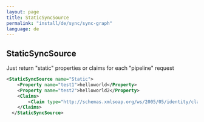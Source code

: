 ```yaml
---
layout: page
title: StaticSyncSource
permalink: "install/de/sync/sync-graph"
language: de
---
```


## StaticSyncSource

Just return "static" properties or claims for each "pipeline" request

```xml
<StaticSyncSource name="Static">
    <Property name="test1">helloworld</Property>
    <Property name="test2">helloworld2</Property>
    <Claims>
        <Claim type="http://schemas.xmlsoap.org/ws/2005/05/identity/claims/test">WERT!</Claim>
    </Claims>
  </StaticSyncSource>
```